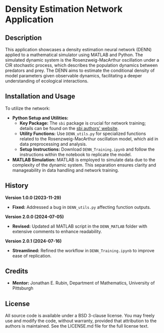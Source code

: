 # Density Estimation Network Application

## Description

This application showcases a density estimation neural network (DENN) applied to a mathematical simulator using MATLAB and Python. The simulated dynamic system is the Rosenzweig-MacArthur oscillation under a CIR stochastic process, which describes the population dynamics between predators and prey. The DENN aims to estimate the conditional density of model parameters given observable dynamics, facilitating a deeper understanding of ecological interactions.

## Installation and Usage

To utilize the network:

- **Python Setup and Utilities:** 
  - **Key Package:** The `sbi` package is crucial for network training; details can be found on the [sbi authors' website](https://github.com/sbi-dev/sbi). 
  - **Utility Functions:** Use `DENN_utils.py` for specialized functions related to the Rosenzweig-MacArthur oscillation model, which aid in data preprocessing and analysis.
  - **Setup Instructions:** Download `DENN_Training.ipynb` and follow the instructions within the notebook to replicate the model.
- **MATLAB Simulation:** MATLAB is employed to simulate data due to the complexity of the dynamic system. This separation ensures clarity and manageability in data handling and network training.


## History

**Version 1.0.0 (2023-11-29)**
- **Fixed:** Addressed a bug in `DENN_utils.py` affecting function outputs.

**Version 2.0.0 (2024-07-05)**
- **Revised:** Updated all MATLAB script in the `DENN_MATLAB` folder with extensive comments to enhance readability.

**Version 2.0.1 (2024-07-16)**
- **Streamlined:** Refined the workflow in `DENN_Training.ipynb` to improve ease of replication.


## Credits

- **Mentor:** Jonathan E. Rubin, Department of Mathematics, University of Pittsburgh

## License

All source code is available under a BSD 3-clause license. You may freely use and modify the code, without warranty, provided that attribution to the authors is maintained. See the LICENSE.md file for the full license text.

